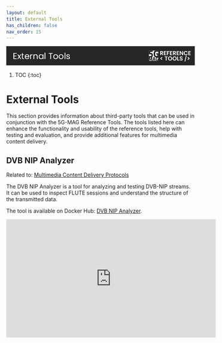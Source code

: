 ```yaml
---
layout: default
title: External Tools
has_children: false
nav_order: 15
---
```

<img src="../../assets/images/Banner_ExternalTools.png" /> 

1. TOC
{:toc}

# External Tools

This section provides information about third-party tools that can be used in conjunction with the 5G-MAG Reference Tools. The tools listed here can enhance the functionality and usability of the reference tools, help with testing and evaluation, and provide additional features for multimedia content delivery.

## DVB NIP Analyzer
Related to: [Multimedia Content Delivery Protocols](https://5g-mag.github.io/Getting-Started/pages/multimedia-content-delivery/)

The DVB NIP Analyzer is a tool for analyzing and testing DVB-NIP streams. It can be used to inspect FLUTE sessions and
understand the structure of the transmitted data.

The tool is available on Docker Hub: [DVB NIP Analyzer](https://hub.docker.com/r/sessystems/dvb-nip-analyzer).

<iframe width="560" height="315" src="https://www.youtube.com/embed/FSiWpyTgT5M" title="YouTube video player" frameborder="0" allow="accelerometer; autoplay; clipboard-write; encrypted-media; gyroscope; picture-in-picture; web-share" referrerpolicy="strict-origin-when-cross-origin" allowfullscreen></iframe>
